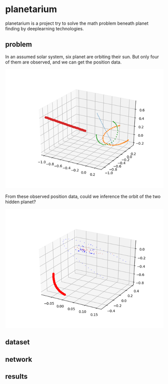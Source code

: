 # planetarium

planetarium is a project try to solve the math problem beneath planet finding by deeplearning technologies.

problem
-------

In an assumed solar system, six planet are orbiting their sun.
But only four of them are observed, and we can get the position data.

![Observation of four planet][obsv]

From these observed position data, could we inference the orbit of the two hidden planet?

![Predication of the two hidden planet][pred]


[obsv]: https://github.com/mountain/planetarium/raw/master/obsv.png
[pred]: https://github.com/mountain/planetarium/raw/master/pred.png


dataset
-------


network
-------


results
-------




